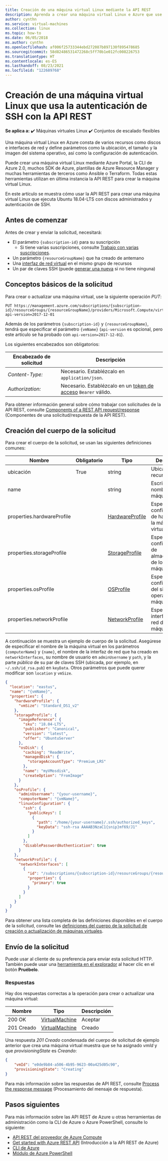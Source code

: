 ```yaml
---
title: Creación de una máquina virtual Linux mediante la API REST
description: Aprenda a crear una máquina virtual Linux e Azure que use Managed Disks y autenticación de SSH con la API REST de Azure.
author: cynthn
ms.service: virtual-machines
ms.collection: linux
ms.topic: how-to
ms.date: 06/05/2018
ms.author: cynthn
ms.openlocfilehash: af006f25733344ebd272087b897130f895478685
ms.sourcegitcommit: 58d82486531472268c5ff70b1e012fc008226753
ms.translationtype: HT
ms.contentlocale: es-ES
ms.lasthandoff: 08/23/2021
ms.locfileid: "122689768"
---
```

# <a name="create-a-linux-virtual-machine-that-uses-ssh-authentication-with-the-rest-api"></a>Creación de una máquina virtual Linux que usa la autenticación de SSH con la API REST

**Se aplica a:** :heavy_check_mark: Máquinas virtuales Linux :heavy_check_mark: Conjuntos de escalado flexibles 

Una máquina virtual Linux en Azure consta de varios recursos como discos e interfaces de red y define parámetros como la ubicación, el tamaño y la imagen del sistema operativo, así como la configuración de autenticación.

Puede crear una máquina virtual Linux mediante Azure Portal, la CLI de Azure 2.0, muchos SDK de Azure, plantillas de Azure Resource Manager y muchas herramientas de terceros como Ansible o Terraform. Todas estas herramientas utilizan en última instancia la API REST para crear la máquina virtual Linux.

En este artículo se muestra cómo usar la API REST para crear una máquina virtual Linux que ejecuta Ubuntu 18.04-LTS con discos administrados y autenticación de SSH.

## <a name="before-you-start"></a>Antes de comenzar

Antes de crear y enviar la solicitud, necesitará:

* El parámetro `{subscription-id}` para su suscripción
  * Si tiene varias suscripciones, consulte [Trabajo con varias suscripciones](/cli/azure/manage-azure-subscriptions-azure-cli).
* Un parámetro `{resourceGroupName}` que ha creado de antemano
* Una [interfaz de red virtual](../../virtual-network/virtual-network-network-interface.md) en el mismo grupo de recursos
* Un par de claves SSH (puede [generar una nueva](mac-create-ssh-keys.md) si no tiene ninguna)

## <a name="request-basics"></a>Conceptos básicos de la solicitud

Para crear o actualizar una máquina virtual, use la siguiente operación *PUT*:

``` http
PUT https://management.azure.com/subscriptions/{subscription-id}/resourceGroups/{resourceGroupName}/providers/Microsoft.Compute/virtualMachines/{vmName}?api-version=2017-12-01
```

Además de los parámetros `{subscription-id}` y `{resourceGroupName}`, tendrá que especificar el parámetro `{vmName}` (`api-version` es opcional, pero este artículo se ha probado con `api-version=2017-12-01`).

Los siguientes encabezados son obligatorios:

| Encabezado de solicitud   | Descripción |
|------------------|-----------------|
| *Content-Type:*  | Necesario. Establézcalo en `application/json`. |
| *Authorization:* | Necesario. Establézcalo en un [token de acceso](/rest/api/azure/#authorization-code-grant-interactive-clients) `Bearer` válido. |

Para obtener información general sobre cómo trabajar con solicitudes de la API REST, consulte [Components of a REST API request/response](/rest/api/azure/#components-of-a-rest-api-requestresponse) (Componentes de una solicitud/respuesta de la API REST).

## <a name="create-the-request-body"></a>Creación del cuerpo de la solicitud

Para crear el cuerpo de la solicitud, se usan las siguientes definiciones comunes:

| Nombre                       | Obligatorio | Tipo                                                                                | Descripción  |
|----------------------------|----------|-------------------------------------------------------------------------------------|--------------|
| ubicación                   | True     | string                                                                              | Ubicación del recurso |
| name                       |          | string                                                                              | Escriba un nombre para la máquina virtual. |
| properties.hardwareProfile |          | [HardwareProfile](/rest/api/compute/virtualmachines/createorupdate#hardwareprofile) | Especifica la configuración de hardware de la máquina virtual. |
| properties.storageProfile  |          | [StorageProfile](/rest/api/compute/virtualmachines/createorupdate#storageprofile)   | Especifica la configuración de almacenamiento de los discos de máquina virtual. |
| properties.osProfile       |          | [OSProfile](/rest/api/compute/virtualmachines/createorupdate#osprofile)             | Especifica la configuración del sistema operativo de la máquina virtual. |
| properties.networkProfile  |          | [NetworkProfile](/rest/api/compute/virtualmachines/createorupdate#networkprofile)   | Especifica las interfaces de red de la máquina virtual. |

A continuación se muestra un ejemplo de cuerpo de la solicitud. Asegúrese de especificar el nombre de la máquina virtual en los parámetros `{computerName}` y `{name}`, el nombre de la interfaz de red que ha creado en `networkInterfaces`, su nombre de usuario en `adminUsername` y `path`, y la parte *pública* de su par de claves SSH (ubicada, por ejemplo, en `~/.ssh/id_rsa.pub`) en `keyData`. Otros parámetros que puede querer modificar son `location` y `vmSize`.  

```json
{
  "location": "eastus",
  "name": "{vmName}",
  "properties": {
    "hardwareProfile": {
      "vmSize": "Standard_DS1_v2"
    },
    "storageProfile": {
      "imageReference": {
        "sku": "18.04-LTS",
        "publisher": "Canonical",
        "version": "latest",
        "offer": "UbuntuServer"
      },
      "osDisk": {
        "caching": "ReadWrite",
        "managedDisk": {
          "storageAccountType": "Premium_LRS"
        },
        "name": "myVMosdisk",
        "createOption": "FromImage"
      }
    },
    "osProfile": {
      "adminUsername": "{your-username}",
      "computerName": "{vmName}",
      "linuxConfiguration": {
        "ssh": {
          "publicKeys": [
            {
              "path": "/home/{your-username}/.ssh/authorized_keys",
              "keyData": "ssh-rsa AAAAB3NzaC1{snip}mf69/J1"
            }
          ]
        },
        "disablePasswordAuthentication": true
      }
    },
    "networkProfile": {
      "networkInterfaces": [
        {
          "id": "/subscriptions/{subscription-id}/resourceGroups/{resourceGroupName}/providers/Microsoft.Network/networkInterfaces/{existing-nic-name}",
          "properties": {
            "primary": true
          }
        }
      ]
    }
  }
}
```

Para obtener una lista completa de las definiciones disponibles en el cuerpo de la solicitud, consulte las [definiciones del cuerpo de la solicitud de creación o actualización de máquinas virtuales](/rest/api/compute/virtualmachines/createorupdate#definitions).

## <a name="sending-the-request"></a>Envío de la solicitud

Puede usar al cliente de su preferencia para enviar esta solicitud HTTP. También puede usar una [herramienta en el explorador](/rest/api/compute/virtualmachines/createorupdate) al hacer clic en el botón **Pruébelo**.

### <a name="responses"></a>Respuestas

Hay dos respuestas correctas a la operación para crear o actualizar una máquina virtual:

| Nombre        | Tipo                                                                              | Descripción |
|-------------|-----------------------------------------------------------------------------------|-------------|
| 200 OK      | [VirtualMachine](/rest/api/compute/virtualmachines/createorupdate#virtualmachine) | Aceptar          |
| 201 Creado | [VirtualMachine](/rest/api/compute/virtualmachines/createorupdate#virtualmachine) | Creado     |

Una respuesta *201 Creado* condensada del cuerpo de solicitud de ejemplo anterior que crea una máquina virtual muestra que se ha asignado *vmId* y que *provisioningState* es *Creando*:

```json
{
    "vmId": "e0de9b84-a506-4b95-9623-00a425d05c90",
    "provisioningState": "Creating"
}
```

Para más información sobre las respuestas de API REST, consulte [Process the response message](/rest/api/azure/#process-the-response-message) (Procesamiento del mensaje de respuesta).

## <a name="next-steps"></a>Pasos siguientes

Para más información sobre las API REST de Azure u otras herramientas de administración como la CLI de Azure o Azure PowerShell, consulte lo siguiente:

- [API REST del proveedor de Azure Compute](/rest/api/compute/)
- [Get started with Azure REST API](/rest/api/azure/) (Introducción a la API REST de Azure)
- [CLI de Azure](/cli/azure/)
- [Módulo de Azure PowerShell](/powershell/azure/)
